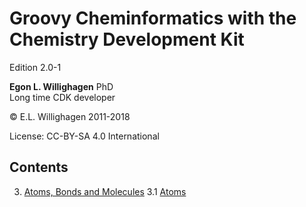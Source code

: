 # Groovy Cheminformatics with the Chemistry Development Kit

Edition 2.0-1

**Egon L. Willighagen** PhD<br />
Long time CDK developer

© E.L. Willighagen 2011-2018

License: CC-BY-SA 4.0 International

## Contents

3. [Atoms, Bonds and Molecules](chapter3.md)
3.1 [Atoms](chapter3.md#atoms)
